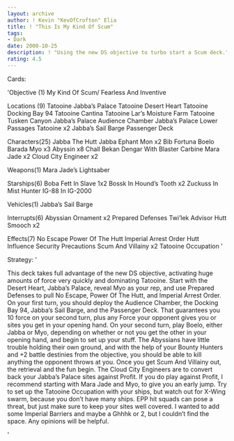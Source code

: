 ```yaml
---
layout: archive
author: ! Kevin "KevOfCrofton" Elia
title: ! "This Is My Kind Of Scum"
tags:
- Dark
date: 2000-10-25
description: ! "Using the new DS objective to turbo start a Scum deck."
rating: 4.5
---
```

Cards: 

'Objective (1)
My Kind Of Scum/ Fearless And Inventive

Locations (9)
Tatooine Jabba’s Palace
Tatooine Desert Heart
Tatooine Docking Bay 94
Tatooine Cantina
Tatooine Lar’s Moisture Farm
Tatooine Tusken Canyon
Jabba’s Palace Audience Chamber
Jabba’s Palace Lower Passages
Tatooine x2
Jabba’s Sail Barge Passenger Deck

Characters(25)
Jabba The Hutt
Jabba
Ephant Mon x2
Bib Fortuna
Boelo
Barada
Myo x3
Abyssin x8
Chall Bekan
Dengar With Blaster Carbine
Mara Jade x2
Cloud City Engineer x2

Weapons(1)
Mara Jade’s Lightsaber

Starships(6)
Boba Fett In Slave 1x2
Bossk In Hound’s Tooth x2
Zuckuss In Mist Hunter
IG-88 In IG-2000

Vehicles(1)
Jabba’s Sail Barge

Interrupts(6)
Abyssian Ornament x2
Prepared Defenses
Twi’lek Advisor
Hutt Smooch x2

Effects(7)
No Escape
Power Of The Hutt
Imperial Arrest Order
Hutt Influence
Security Precautions
Scum And Villainy x2
Tatooine Occupation
'

Strategy: '

This deck takes full advantage of the new DS objective, activating huge amounts of force very quickly and dominating Tatooine. Start with the Desert Heart, Jabba’s Palace, reveal Myo as your rep, and use Prepared Defenses to pull No Escape, Power Of The Hutt, and Imperial Arrest Order. On your first turn, you should deploy the Audience Chamber, the Docking Bay 94,  Jabba’s Sail Barge, and the Passenger Deck. That guarantees you 10 force on your second turn, plus any Force your opponent gives you or sites you get in your opening hand. On your second turn, play Boelo, either Jabba or Myo, depending on whether or not you get the other in your opening hand, and begin to set up your stuff. The Abyssians have little trouble holding their own ground, and with the help of your Bounty Hunters and +2 battle destinies from the objective, you should be able to kill anything the opponent throws at you. Once you get Scum And Villainy out, the retrieval and the fun begin. The Cloud City Engineers are to convert back your Jabba’s Palace sites against Profit. If you do play against Profit, I recommend starting with Mara Jade and Myo, to give you an early jump. Try to set up the Tatooine Occupation with your ships, but watch out for X-Wing swarm, because you don’t have many ships. EPP hit squads can pose a threat, but just make sure to keep your sites well covered. I wanted to add some Imperial Barriers and maybe a Ghhhk or 2, but I couldn’t find the space.  Any opinions will be helpful.


'
